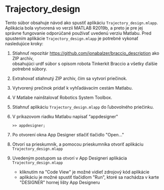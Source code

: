 # Trajectory_design
Tento súbor obsahuje návod ako spustiť aplikáciu `Trajectory_design.mlapp`.    
Aplikácia bola vytvorená vo verzii MATLAB R2019b, a preto je pre jej správne fungovanie odporúčané používať uvedenú verziu Matlabu.
Pred spustením aplikácie `Trajectory_design.mlapp` je potrebné vykonať nasledujúce kroky:
1. Stiahnuť repozitár https://github.com/jonabalzer/braccio_description ako ZIP archív,  
   obsahujúci urdf súbor s opisom robota Tinkerkit Braccio a všetky ďalšie potrebné súbory.
2. Extrahovať stiahnutý ZIP archív, čím sa vytvorí priečinok.
3. Vytvorený prečinok pridať k vyhľadávacím cestám Matlabu.
4. V Matlabe nainštalovať Robotics System Toolbox.
5. Stiahnuť aplikáciu `Trajectory_design.mlapp` do ľubovolného priečinku.
6. V príkazovom riadku Matlabu napísať "appdesigner" 
    ````
    >> appdesigner;
    ````
    
7. Po otvorení okna App Designer stlačiť tlačidlo "Open..."
8. Otvorí sa prieskumník, a pomocou prieskumníka otvoriť aplikáciu `Trajectory_design.mlapp`
9. Uvedeným postupom sa otvorí v App Designeri aplikácia `Trajectory_design.mlapp`
   * kliknutím na "Code View" je možné vidieť zdrojový kód aplikácie
   * aplikáciu je možné spustiť tlačidlom "Run", ktoré sa nachádza v karte "DESIGNER" hornej lišty App Designeru
